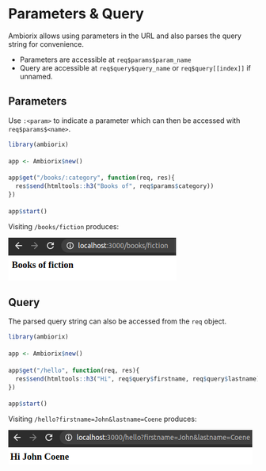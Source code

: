 # Parameters & Query

Ambiorix allows using parameters in the URL and also parses the query string for convenience. 

- Parameters are accessible at `req$params$param_name`
- Query are accessible at `req$query$query_name` or `req$query[[index]]` if unnamed.

<!-- panels:start -->
<!-- div:title-panel -->

## Parameters

<!-- div:left-panel -->

Use `:<param>` to indicate a parameter which can then be accessed with `req$params$<name>`.

``` r
library(ambiorix)

app <- Ambiorix$new()

app$get("/books/:category", function(req, res){
  res$send(htmltools::h3("Books of", req$params$category))
})

app$start()
```

<!-- div:right-panel -->

Visiting `/books/fiction` produces:

![](../_assets/parameters.png)

<!-- panels:end -->


<!-- panels:start -->
<!-- div:title-panel -->

## Query

<!-- div:left-panel -->

The parsed query string can also be accessed from the `req` object.

``` r
library(ambiorix)

app <- Ambiorix$new()

app$get("/hello", function(req, res){
  res$send(htmltools::h3("Hi", req$query$firstname, req$query$lastname))
})

app$start()
```

<!-- div:right-panel -->

Visiting `/hello?firstname=John&lastname=Coene` produces:

![](../_assets/query.png)

<!-- panels:end -->

